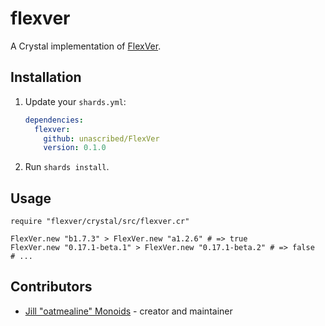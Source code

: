 # flexver

A Crystal implementation of [FlexVer](https://github.com/unascribed/FlexVer).

## Installation

1. Update your `shards.yml`:
   ```yaml
   dependencies:
     flexver:
       github: unascribed/FlexVer
       version: 0.1.0
   ```
2. Run `shards install`.

## Usage

```crystal
require "flexver/crystal/src/flexver.cr"

FlexVer.new "b1.7.3" > FlexVer.new "a1.2.6" # => true
FlexVer.new "0.17.1-beta.1" > FlexVer.new "0.17.1-beta.2" # => false
# ...
```

## Contributors

- [Jill "oatmealine" Monoids](https://github.com/oatmealine) - creator and maintainer
